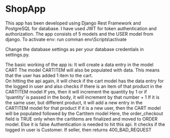# ShopApp
This app has been developed using Django Rest Framework and PostgreSQL for database. 
I have used JWT for token authentication and authorization. 
The app consists of 5 models and the USER model from django. 
To activate env:
    run comman env\Scripts\activate

Change the database settings as per your database credentials in settings.py.

The basic working of the app is:
  It will create a data entry in the model CART
  The model CARTITEM will also be populated with data. 
  This means that the user has added 1 item to the cart.  
  On hitting the api again, it will check if the cart model has the data entry for the logged in user and also checks if there is an item of that product in the CARTITEM model
  If yes, then it will increment the quantity by 1 or if ‘quantity’ is passed in the body, it will increment by that number + 1
  If it is the same user, but different product, it will add a new entry in the CARTITEM model for that product
  If it is a new user, then the CART model will be populated followed by the Cartitem model
  Here, the order_checkout field is TRUE only when the cartitems are finalized and moved to ORDER model. Else it is false
  Authentication is needed to hit this api. It checks if the logged in user is Customer. If seller, then returns 400_BAD_REQUEST

